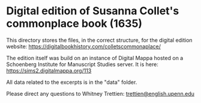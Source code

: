 # Digital edition of Susanna Collet's commonplace book (1635)

This directory stores the files, in the correct structure, for the digital edition website: https://digitalbookhistory.com/colletscommonaplace/

The edition itself was build on an instance of Digital Mappa hosted on a Schoenberg Institute for Manuscript Studies server. It is here: https://sims2.digitalmappa.org/113

All data related to the excerpts is in the "data" folder.

Please direct any questions to Whitney Trettien: trettien@english.upenn.edu
